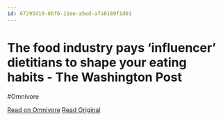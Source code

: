 ```yaml
---
id: 67295d18-8bf6-11ee-a5ed-a7a8189f1d01
---
```


# The food industry pays ‘influencer’ dietitians to shape your eating habits - The Washington Post
#Omnivore

[Read on Omnivore](https://omnivore.app/me/the-food-industry-pays-influencer-dietitians-to-shape-your-eatin-18c091f37bf)
[Read Original](https://www.washingtonpost.com/wellness/2023/09/13/dietitian-instagram-tiktok-paid-food-industry/)

